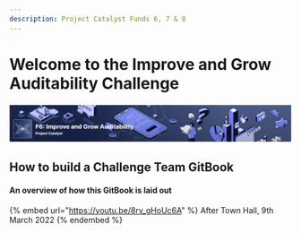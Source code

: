 ```yaml
---
description: Project Catalyst Funds 6, 7 & 8
---
```


# Welcome to the Improve and Grow Auditability Challenge

![](<.gitbook/assets/2022-03-09 (1).png>)

## How to build a Challenge Team GitBook

#### An overview of how this GitBook is laid out

{% embed url="https://youtu.be/8rv_gHoUc6A" %}
After Town Hall, 9th March 2022
{% endembed %}

